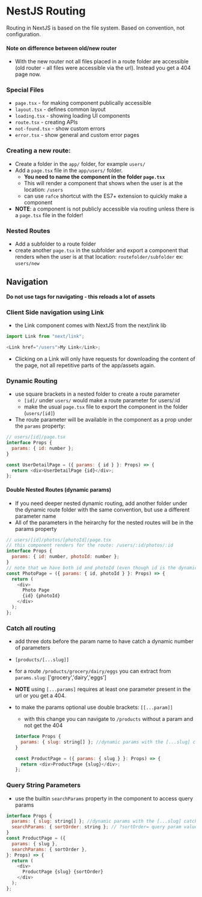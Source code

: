 # NestJS Routing

Routing in NextJS is based on the file system.
Based on convention, not configuration.

#### Note on difference between old/new router

- With the new router not all files placed in a route folder are accessible (old router - all files were accessible via the url). Instead you get a 404 page now.

### Special Files

- `page.tsx` - for making component publically accessible
- `layout.tsx` - defines common layout
- `loading.tsx` - showing loading UI components
- `route.tsx` - creating APIs
- `not-found.tsx` - show custom errors
- `error.tsx` - show general and custom error pages

### Creating a new route:

- Create a folder in the `app/` folder, for example `users/`
- Add a `page.tsx` file in the `app/users/` folder.
  - **You need to name the component in the folder `page.tsx`**
  - This will render a component that shows when the user is at the location: `/users`
  - can use `rafce` shortcut with the ES7+ extension to quickly make a component
- **NOTE**: a component is not publicly accessible via routing unless there is a `page.tsx` file in the folder!

### Nested Routes

- Add a subfolder to a route folder
- create another `page.tsx` in the subfolder and export a component that renders when the user is at that location: `routefolder/subfolder` ex: `users/new`

## Navigation

**Do not use <a> tags for navigating - this reloads a lot of assets**

### Client Side navigation using Link

- the Link component comes with NextJS from the next/link lib

```javascript
import Link from "next/link";

<Link href="/users">My Link</Link>;
```

- Clicking on a Link will only have requests for downloading the content of the page, not all repetitive parts of the app/assets again.

### Dynamic Routing

- use square brackets in a nested folder to create a route parameter
  - `[id]/` under `users/` would make a route parameter for users/:id
  - make the usual `page.tsx` file to export the component in the folder (`users/[id]`)
- The route parameter will be available in the component as a prop under the `params` property:

```javascript
// users/[id]/page.tsx
interface Props {
  params: { id: number };
}

const UserDetailPage = ({ params: { id } }: Props) => {
  return <div>UserDetailPage {id}</div>;
};
```

#### Double Nested Routes (dynamic params)

- If you need deeper nested dynamic routing, add another folder under the dynamic route folder with the same convention, but use a different parameter name
- All of the parameters in the heirarchy for the nested routes will be in the params property

```javascript
// users/[id]/photos/[photoId]/page.tsx
// this component renders for the route: /users/:id/photos/:id
interface Props {
  params: { id: number, photoId: number };
}
// note that we have both id and photoId (even though id is the dynamic param in the parent folder)
const PhotoPage = ({ params: { id, photoId } }: Props) => {
  return (
    <div>
      Photo Page
      {id} {photoId}
    </div>
  );
};
```

### Catch all routing

- add three dots before the param name to have catch a dynamic number of parameters
- `[products/[...slug]]`
- for a route `/products/grocery/dairy/eggs` you can extract from `params.slug`: ['grocery','dairy','eggs']
- **NOTE** using `[...params]` requires at least one parameter present in the url or you get a 404.
- to make the params optional use double brackets: `[[...param]]`

  - with this change you can navigate to `/products` without a param and not get the 404

  ```javascript
  interface Props {
    params: { slug: string[] }; //dynamic params with the [...slug] catch all route
  }

  const ProductPage = ({ params: { slug } }: Props) => {
    return <div>ProductPage {slug}</div>;
  };
  ```

### Query String Parameters

- use the builtin `searchParams` property in the component to access query params

```javascript
interface Props {
  params: { slug: string[] }; //dynamic params with the [...slug] catch all route
  searchParams: { sortOrder: string }; // ?sortOrder= query param value
}
const ProductPage = ({
  params: { slug },
  searchParams: { sortOrder },
}: Props) => {
  return (
    <div>
      ProductPage {slug} {sortOrder}
    </div>
  );
};
```
